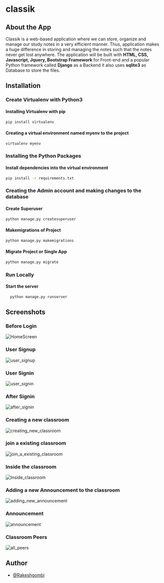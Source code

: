 # classik

## About the App
Classik is a web-based application where we can store, organize and manage our study notes in a very efficient manner. Thus, application makes a huge difference in storing and managing the notes such that the notes never get lost anywhere. The application will be built with **HTML, CSS, Javascript, Jquery, Bootstrap Framework** for Front-end and a popular Python framework called **Django** as a Backend it also uses **sqlite3** as Database to store the files.

## Installation

### Create Virtualenv with Python3

#### Installing Virtualenv with pip
```bash
pip install virtualenv
```
#### Creating a virtual environment named myenv to the project
```bash
virtualenv myenv
```

### Installing the Python Packages
#### Install dependencies into the virtual environment
```bash
pip install -r requirements.txt
```
### Creating the Admin account and making changes to the database
#### Create Superuser
```bash
python manage.py createsuperuser
```
#### Makemigrations of Project
```bash
python manage.py makemigrations
```
#### Migrate Project or Single App
```bash
python manage.py migrate
```
### Run Locally
#### Start the server

```bash
  python manage.py runserver
```

## Screenshots

### Before Login
![HomeScreen](screenshots/homescreen.png?raw=true "HomeScreen")

### User Signup
![user_signup](screenshots/user_signup.png?raw=true "user_signup")

### User Signin
![user_signin](screenshots/user_signin.png?raw=true "user_signin")

### After Signin
![after_signin](screenshots/after_signin.png?raw=true "after_signin")

### Creating a new classroom
![creating_new_classroom](screenshots/creating_new_classroom.png?raw=true "creating_new_classroom")

### join a existing classroom
![join_a_existing_classroom](screenshots/join_new_classroom.png?raw=true "join_a_existing_classroom")

### Inside the classroom
![Inside_classroom](screenshots/Inside_classroom.png?raw=true "Inside_classroom")

### Adding a new Announcement to the classroom
![adding_new_announcement](screenshots/adding_new_announcement.png?raw=true "adding_new_announcement")

### Announcement
![announcement](screenshots/announcement.png?raw=true "announcement")

### Classroom Peers
![all_peers](screenshots/all_peers.png?raw=true "all_peers")


## Author

- [@Rakeshgombi](https://www.github.com/Rakeshgombi)
